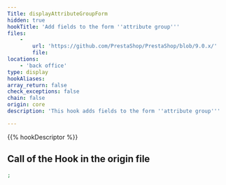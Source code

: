 ```yaml
---
Title: displayAttributeGroupForm
hidden: true
hookTitle: 'Add fields to the form ''attribute group'''
files:
    -
        url: 'https://github.com/PrestaShop/PrestaShop/blob/9.0.x/'
        file: 
locations:
    - 'back office'
type: display
hookAliases: 
array_return: false
check_exceptions: false
chain: false
origin: core
description: 'This hook adds fields to the form ''attribute group'''

---
```


{{% hookDescriptor %}}

## Call of the Hook in the origin file

```php
;
```
